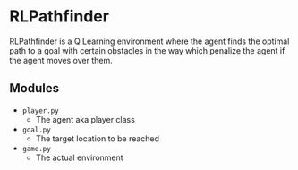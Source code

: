 # RLPathfinder
RLPathfinder is a Q Learning environment where the agent finds the optimal path to a goal with certain obstacles in the way which penalize the agent if the agent moves over them.

## Modules
- `player.py`
  - The agent aka player class
- `goal.py`
  - The target location to be reached
- `game.py`
  - The actual environment
